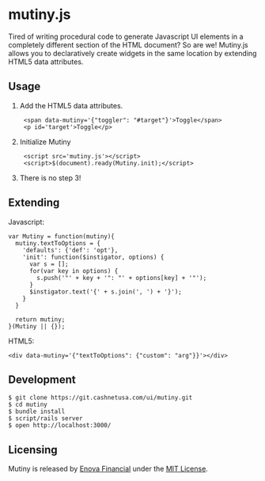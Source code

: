 mutiny.js
=====
Tired of writing procedural code to generate Javascript UI elements in a
completely different section of the HTML document?  So are we!  Mutiny.js allows
you to declaratively create widgets in the same location by extending HTML5 data
attributes.

Usage
-----
1. Add the HTML5 data attributes.

        <span data-mutiny='{"toggler": "#target"}'>Toggle</span>
        <p id='target'>Toggle</p>

2. Initialize Mutiny

        <script src='mutiny.js'></script>
        <script>$(document).ready(Mutiny.init);</script>

3. There is no step 3!

Extending
-----
Javascript:

    var Mutiny = function(mutiny){
      mutiny.textToOptions = {
        'defaults': {'def': 'opt'},
        'init': function($instigator, options) {
          var s = [];
          for(var key in options) {
            s.push('"' + key + '": "' + options[key] + '"');
          }
          $instigator.text('{' + s.join(', ') + '}');
        }
      }

      return mutiny;
    }(Mutiny || {});

HTML5:

    <div data-mutiny='{"textToOptions": {"custom": "arg"}}'></div>

Development
-----
    $ git clone https://git.cashnetusa.com/ui/mutiny.git
    $ cd mutiny
    $ bundle install
    $ script/rails server
    $ open http://localhost:3000/

Licensing
-----
Mutiny is released by [Enova Financial](http://www.enova.com) under the
[MIT License](https://github.com/enova/mutiny/blob/master/LICENSE).
